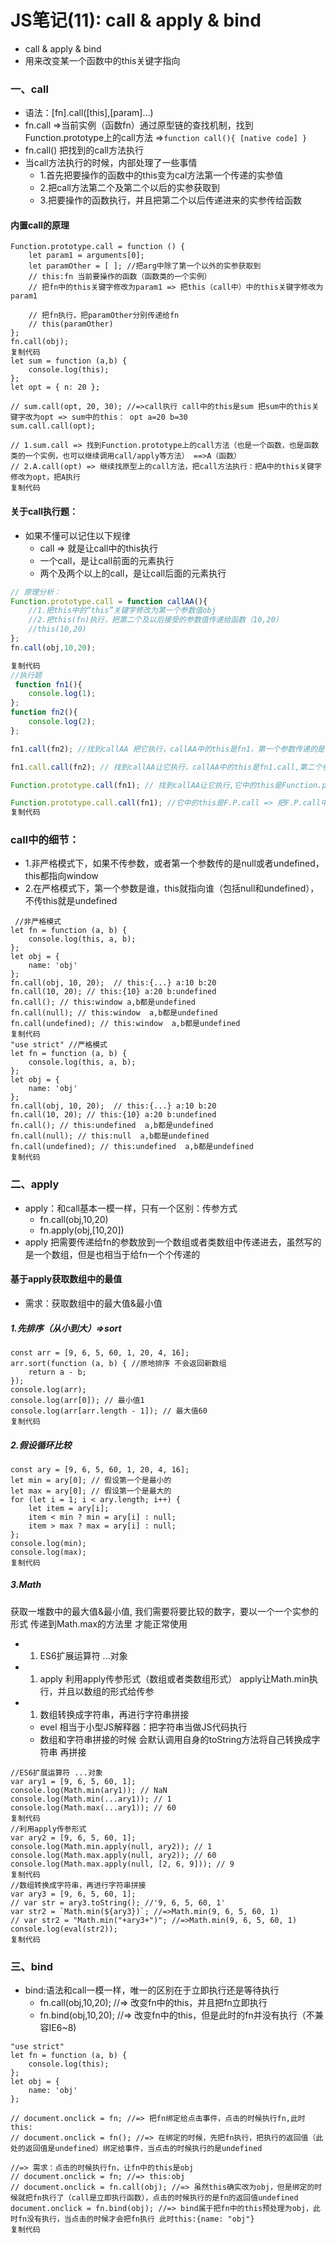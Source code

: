 # JS笔记(11): call & apply & bind

- call & apply & bind
- 用来改变某一个函数中的this关键字指向

### 一、call

- 语法：[fn].call([this],[param]...)
- fn.call =>当前实例（函数fn）通过原型链的查找机制，找到Function.prototype上的call方法 =>`function call(){ [native code] }`
- fn.call() 把找到的call方法执行
- 当call方法执行的时候，内部处理了一些事情
  - 1.首先把要操作的函数中的this变为cal方法第一个传递的实参值
  - 2.把call方法第二个及第二个以后的实参获取到
  - 3.把要操作的函数执行，并且把第二个以后传递进来的实参传给函数

#### 内置call的原理

```
Function.prototype.call = function () {
    let param1 = arguments[0];
    let paramOther = [ ]; //把arg中除了第一个以外的实参获取到
    // this:fn 当前要操作的函数（函数类的一个实例）
    // 把fn中的this关键字修改为param1 => 把this（call中）中的this关键字修改为param1

    // 把fn执行，把paramOther分别传递给fn
    // this(paramOther)
};
fn.call(obj);
复制代码
let sum = function (a,b) {
    console.log(this);
};
let opt = { n: 20 };

// sum.call(opt, 20, 30); //=>call执行 call中的this是sum 把sum中的this关键字改为opt => sum中的this： opt a=20 b=30
sum.call.call(opt);

// 1.sum.call => 找到Function.prototype上的call方法（也是一个函数，也是函数类的一个实例，也可以继续调用call/apply等方法） ==>A（函数）
// 2.A.call(opt) => 继续找原型上的call方法，把call方法执行：把A中的this关键字修改为opt，把A执行
复制代码
```

#### 关于call执行题：

- 如果不懂可以记住以下规律
  - call => 就是让call中的this执行
  - 一个call，是让call前面的元素执行
  - 两个及两个以上的call，是让call后面的元素执行

```js
// 原理分析：
Function.prototype.call = function callAA(){
    //1.把this中的“this”关键字修改为第一个参数值obj
    //2.把this(fn)执行，把第二个及以后接受的参数值传递给函数（10,20）
    //this(10,20)
};
fn.call(obj,10,20);

复制代码
//执行题
 function fn1(){
    console.log(1); 
};
function fn2(){
    console.log(2);
};

fn1.call(fn2); //找到callAA 把它执行，callAA中的this是fn1，第一个参数传递的是fn2 => 在callAA中执行的是fn1 => 1

fn1.call.call(fn2); // 找到callAA让它执行，callAA中的this是fn1.call,第二个参数是fn2 （把fn1.call中的this变为fn2，再让fn1.call执行 => 先找到callAA，把它执行，只不过此时它中的this是fn2 => 让fn2中的this变为undefined，因为执行fn1.call的时候没有传递参数值，然后让fn2执行） => 2

Function.prototype.call(fn1); // 找到callAA让它执行,它中的this是Function.prototype => 让Function.prototype中的this变为fn1，然后让Function.prototype执行 => F.P是个匿名函数也是一个空函数，所以执行没有任何输出

Function.prototype.call.call(fn1); //它中的this是F.P.call => 把F.P.call中的this修改为fn1，让F.P.call执行 => F.P.call(callAA)第二次把它执行（此时它里面的this已经是fn1 => 这一次在callAA中是让fn1执行 => 1
复制代码
```

### call中的细节：

- 1.非严格模式下，如果不传参数，或者第一个参数传的是null或者undefined，this都指向window
- 2.在严格模式下，第一个参数是谁，this就指向谁（包括null和undefined），不传this就是undefined

```
 //非严格模式
let fn = function (a, b) {
    console.log(this, a, b);
};
let obj = {
    name: 'obj'
};
fn.call(obj, 10, 20);  // this:{...} a:10 b:20
fn.call(10, 20); // this:{10} a:20 b:undefined
fn.call(); // this:window a,b都是undefined
fn.call(null); // this:window  a,b都是undefined
fn.call(undefined); // this:window  a,b都是undefined
复制代码
"use strict" //严格模式
let fn = function (a, b) {
    console.log(this, a, b);
};
let obj = {
    name: 'obj'
};
fn.call(obj, 10, 20);  // this:{...} a:10 b:20
fn.call(10, 20); // this:{10} a:20 b:undefined
fn.call(); // this:undefined  a,b都是undefined
fn.call(null); // this:null  a,b都是undefined
fn.call(undefined); // this:undefined  a,b都是undefined
复制代码
```

### 二、apply

- apply：和call基本一模一样，只有一个区别：传参方式
  - fn.call(obj,10,20)
  - fn.apply(obj,[10,20])
- apply 把需要传递给fn的参数放到一个数组或者类数组中传递进去，虽然写的是一个数组，但是也相当于给fn一个个传递的

#### 基于apply获取数组中的最值

- 需求：获取数组中的最大值&最小值

##### 1.先排序（从小到大）=>sort

```
const arr = [9, 6, 5, 60, 1, 20, 4, 16];
arr.sort(function (a, b) { //原地排序 不会返回新数组
    return a - b;
});
console.log(arr);
console.log(arr[0]); // 最小值1
console.log(arr[arr.length - 1]); // 最大值60
复制代码
```

##### 2.假设循环比较

```
const ary = [9, 6, 5, 60, 1, 20, 4, 16];
let min = ary[0]; // 假设第一个是最小的
let max = ary[0]; // 假设第一个是最大的
for (let i = 1; i < ary.length; i++) {
    let item = ary[i];
    item < min ? min = ary[i] : null;
    item > max ? max = ary[i] : null;
};
console.log(min);
console.log(max);
复制代码
```

##### 3.Math

获取一堆数中的最大值&最小值, 我们需要将要比较的数字，要以一个一个实参的形式 传递到Math.max的方法里 才能正常使用

- 1. ES6扩展运算符 ...对象

- 1. apply 利用apply传参形式（数组或者类数组形式） apply让Math.min执行，并且以数组的形式给传参

- 1. 数组转换成字符串，再进行字符串拼接

  - evel 相当于小型JS解释器：把字符串当做JS代码执行
  - 数组和字符串拼接的时候 会默认调用自身的toString方法将自己转换成字符串 再拼接

```
//ES6扩展运算符 ...对象
var ary1 = [9, 6, 5, 60, 1];
console.log(Math.min(ary1)); // NaN
console.log(Math.min(...ary1)); // 1
console.log(Math.max(...ary1)); // 60
复制代码
//利用apply传参形式
var ary2 = [9, 6, 5, 60, 1];
console.log(Math.min.apply(null, ary2)); // 1
console.log(Math.max.apply(null, ary2)); // 60
console.log(Math.max.apply(null, [2, 6, 9])); // 9
复制代码
//数组转换成字符串，再进行字符串拼接
var ary3 = [9, 6, 5, 60, 1];
// var str = ary3.toString(); //'9, 6, 5, 60, 1' 
var str2 = `Math.min(${ary3})`; //=>Math.min(9, 6, 5, 60, 1)
// var str2 = "Math.min("+ary3+")"; //=>Math.min(9, 6, 5, 60, 1)
console.log(eval(str2));
复制代码
```

### 三、bind

- bind:语法和call一模一样，唯一的区别在于立即执行还是等待执行
  - fn.call(obj,10,20); //=> 改变fn中的this，并且把fn立即执行
  - fn.bind(obj,10,20); //=> 改变fn中的this，但是此时的fn并没有执行（不兼容IE6~8)

```
"use strict"
let fn = function (a, b) {
    console.log(this);
};
let obj = {
    name: 'obj'
};  

// document.onclick = fn; //=> 把fn绑定给点击事件，点击的时候执行fn,此时this:
// document.onclick = fn(); //=> 在绑定的时候，先把fn执行，把执行的返回值（此处的返回值是undefined）绑定给事件，当点击的时候执行的是undefined

//=> 需求：点击的时候执行fn，让fn中的this是obj
// document.onclick = fn; //=> this:obj
// document.onclick = fn.call(obj); //=> 虽然this确实改为obj，但是绑定的时候就把fn执行了（call是立即执行函数），点击的时候执行的是fn的返回值undefined
document.onclick = fn.bind(obj); //=> bind属于把fn中的this预处理为obj，此时fn没有执行，当点击的时候才会把fn执行 此时this:{name: "obj"}
复制代码
```


